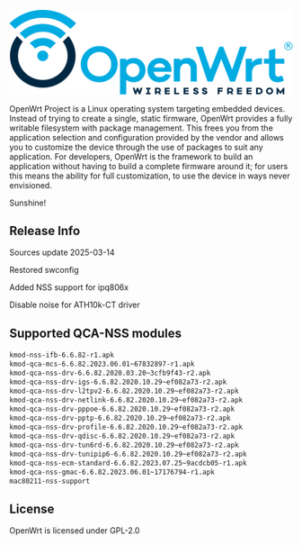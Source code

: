 ![OpenWrt logo](include/logo.png)

OpenWrt Project is a Linux operating system targeting embedded devices. Instead
of trying to create a single, static firmware, OpenWrt provides a fully
writable filesystem with package management. This frees you from the
application selection and configuration provided by the vendor and allows you
to customize the device through the use of packages to suit any application.
For developers, OpenWrt is the framework to build an application without having
to build a complete firmware around it; for users this means the ability for
full customization, to use the device in ways never envisioned.

Sunshine!

## Release Info

Sources update 2025-03-14

Restored swconfig

Added NSS support for ipq806x

Disable noise for ATH10k-CT driver

## Supported QCA-NSS modules
```
kmod-nss-ifb-6.6.82-r1.apk
kmod-qca-mcs-6.6.82.2023.06.01~67832897-r1.apk
kmod-qca-nss-drv-6.6.82.2020.03.20~3cfb9f43-r2.apk
kmod-qca-nss-drv-igs-6.6.82.2020.10.29~ef082a73-r2.apk
kmod-qca-nss-drv-l2tpv2-6.6.82.2020.10.29~ef082a73-r2.apk
kmod-qca-nss-drv-netlink-6.6.82.2020.10.29~ef082a73-r2.apk
kmod-qca-nss-drv-pppoe-6.6.82.2020.10.29~ef082a73-r2.apk
kmod-qca-nss-drv-pptp-6.6.82.2020.10.29~ef082a73-r2.apk
kmod-qca-nss-drv-profile-6.6.82.2020.10.29~ef082a73-r2.apk
kmod-qca-nss-drv-qdisc-6.6.82.2020.10.29~ef082a73-r2.apk
kmod-qca-nss-drv-tun6rd-6.6.82.2020.10.29~ef082a73-r2.apk
kmod-qca-nss-drv-tunipip6-6.6.82.2020.10.29~ef082a73-r2.apk
kmod-qca-nss-ecm-standard-6.6.82.2023.07.25~9acdcb05-r1.apk
kmod-qca-nss-gmac-6.6.82.2023.06.01~17176794-r1.apk
mac80211-nss-support
```
## License

OpenWrt is licensed under GPL-2.0

